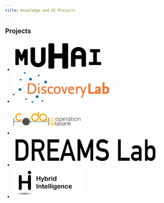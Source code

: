 ```yaml
---
title: Knowledge and AI Projects
---
```


## Projects
<ul>
<li><a href="https://muhai.org/"><img src="images/muhai.png" height="100"></a></li>
<li><a href="https://discoverylab.ai/"><img src="images/discovery.png" height="100"></a></li>
<li><a href="https://cooperationdatabank.org/"><img src="images/coda.png" height="100"></a></li>
<li><a href="https://krr.cs.vu.nl/dreams-lab/"><img src="images/dreams.png" height="100"></a></li>
<li><a href="https://www.hybrid-intelligence-centre.nl/"><img src="images/hybrid.png" height="100"></a></li>
</ul>
